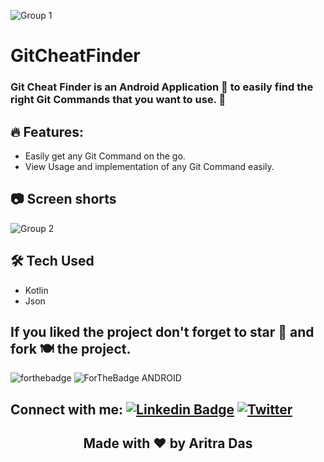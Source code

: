 

![Group 1](https://user-images.githubusercontent.com/80090908/182036018-31f99235-1644-461e-bff8-b5141aa5e83e.png)

# GitCheatFinder
### Git Cheat Finder is an Android Application 📲 to easily find the right Git Commands that you want to use. 🚀

## 🔥 Features:
- Easily get any Git Command on the go. 
- View Usage and implementation of any Git Command easily.

## 📷 Screen shorts

![Group 2](https://user-images.githubusercontent.com/80090908/182035975-f56345de-6fe7-4047-9a22-375d55690048.png)

## 🛠 Tech Used
- Kotlin
- Json

## If you liked the project don't forget to star 🌟 and fork 🍽 the project.
![forthebadge](https://forthebadge.com/images/badges/built-with-love.svg)
![ForTheBadge ANDROID](https://forthebadge.com/images/badges/built-for-android.svg)

## Connect with me:  [![Linkedin Badge](https://img.shields.io/badge/-LinkedIn-blue?style=flat-square&logo=Linkedin&logoColor=white&link=https://www.linkedin.com/in/aritra-das-/)](https://www.linkedin.com/in/aritra-das-/) [![Twitter](https://img.shields.io/badge/Twitter-1DA1F2?style=flat-square&logo=twitter&logoColor=white)](https://twitter.com/aritratech) 

<h2 align="center">Made with ❤️ by Aritra Das</h2>	
